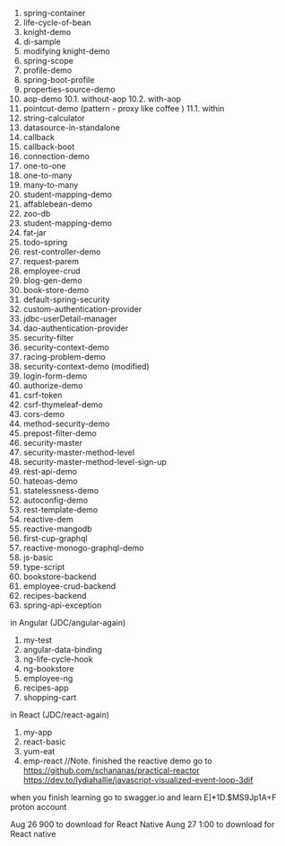1. spring-container
2. life-cycle-of-bean
3. knight-demo
4. di-sample
5. modifying knight-demo
6. spring-scope
7. profile-demo
8. spring-boot-profile
9. properties-source-demo
10. aop-demo
	10.1. without-aop
	10.2. with-aop
11. pointcut-demo (pattern - proxy like coffee )
	11.1. within
12. string-calculator
13. datasource-in-standalone
14. callback 
15. callback-boot
16. connection-demo
17. one-to-one
18. one-to-many
19. many-to-many
20. student-mapping-demo <Optional>
21. affablebean-demo <Optional>
22. zoo-db
23. student-mapping-demo
24. fat-jar
25. todo-spring
26. rest-controller-demo
27. request-parem
28. employee-crud
29. blog-gen-demo
30. book-store-demo
31. default-spring-security
32. custom-authentication-provider
33. jdbc-userDetail-manager
34. dao-authentication-provider
35. security-filter
36. security-context-demo
37. racing-problem-demo
38. security-context-demo (modified)
39. login-form-demo
40. authorize-demo
41. csrf-token
42. csrf-thymeleaf-demo
43. cors-demo
44. method-security-demo
45. prepost-filter-demo
46. security-master
47. security-master-method-level
48. security-master-method-level-sign-up
49. rest-api-demo
50. hateoas-demo
51. statelessness-demo
52. autoconfig-demo
53. rest-template-demo
54. reactive-dem
55. reactive-mangodb
56. first-cup-graphql
57. reactive-monogo-graphql-demo
58. js-basic
59. type-script
60. bookstore-backend
61. employee-crud-backend
62. recipes-backend
63. spring-api-exception

in Angular (JDC/angular-again)
1. my-test
2. angular-data-binding
3. ng-life-cycle-hook
4. ng-bookstore
5. employee-ng
6. recipes-app
7. shopping-cart

in React (JDC/react-again)
1. my-app
2. react-basic
3. yum-eat
4. emp-react
//Note. finished the reactive demo go to https://github.com/schananas/practical-reactor
https://dev.to/lydiahallie/javascript-visualized-event-loop-3dif

when you finish learning go to swagger.io and learn
E]*1D.$MS9Jp1A+F proton account

Aug 26 900 to download for React Native
Aung 27 1:00 to download for React native
